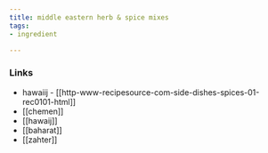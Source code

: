 ```yaml
---
title: middle eastern herb & spice mixes
tags:
- ingredient

---
```



### Links

* hawaiij - [[http-www-recipesource-com-side-dishes-spices-01-rec0101-html]]
* [[chemen]]
* [[hawaij]]
* [[baharat]]
* [[zahter]]
